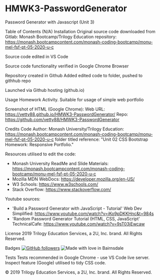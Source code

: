 # HMWK3-PasswordGenerator
Password Generator with Javascript 
(Unit 3)

Table of Contents (N/A)
Installation
Original source code downloaded from Gitlab: Monash Bootcamp/Trilogy Education repository: https://monash.bootcampcontent.com/monash-coding-bootcamp/monu-mel-fsf-pt-05-2020-u-c

Source code edited in VS Code

Source code functionality verified in Google Chrome Browser

Repository created in Github Added edited code to folder, pushed to githhub repo

Launched via Github hosting (github.io)

Usage
Homework Activity. Suitable for usage of simple web portfolio

Screenshot of HTML (Google Chrome): 
Web URL: https://vetty88.github.io/HMWK3-PasswordGenerator/
Repo: https://github.com/vetty88/HMWK3-PasswordGenerator


Credits
Code Author: Monash University/Trilogy Education: https://monash.bootcampcontent.com/monash-coding-bootcamp/monu-mel-fsf-pt-05-2020-u-c folder titled reference: "Unit 02 CSS Bootstrap Homework: Responsive Portfolio."

Resources utilised to edit the code: 
* Monash University ReadMe and Slide Materials: https://monash.bootcampcontent.com/monash-coding-bootcamp/monu-mel-fsf-pt-05-2020-u-c 
* Mozilla MDN WebDocs: https://developer.mozilla.org/en-US/ 
* W3 Schools: https://www.w3schools.com/
* Stack Overflow: https://www.stackoverflow.com/

Youtube sources: 
* 'Build a Password Generator with JavaScript - Tutorial' Web Dev Simplified: https://www.youtube.com/watch?v=iKo9pDKKHnc&t=984s
* 'Random Password Generator Tutorial (HTML, CSS, JavaScript' TechnicalCafe: https://www.youtube.com/watch?v=9sT03jEwcaw

License
2019 Trilogy Education Services, a 2U, Inc. brand. All Rights Reserved.

Badges
[![GitHub followers](https://img.shields.io/github/followers/Naereen.svg?style=social&label=Follow&maxAge=2592000)](https://github.com/Naereen?tab=followers)
![Made with love in Bairnsdale ](https://madewithlove.now.sh/au?heart=true&template=plastic&text=Bairnsdale+)

Tests
Tests recommended in Google Chrome - use VS Code live server. Inspect feature (Google) utilised to tidy CSS code.


© 2019 Trilogy Education Services, a 2U, Inc. brand. All Rights Reserved.
